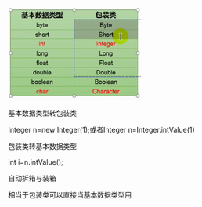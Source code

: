 ![](images/WEBRESOURCE0d1d87111b8c996b2c03e9e2697cf84d截图.png)

基本数据类型转包装类

Integer n=new Integer(1);或者Integer n=Integer.intValue(1)

包装类转基本数据类型

int i=n.intValue();

自动拆箱与装箱

相当于包装类可以直接当基本数据类型用